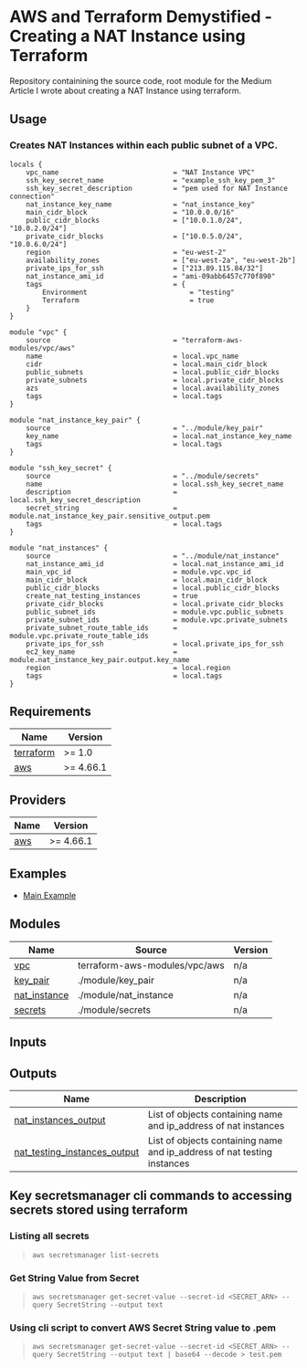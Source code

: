 # AWS and Terraform Demystified - Creating a NAT Instance using Terraform

Repository containining the source code, root module for the Medium Article I wrote about creating a NAT Instance using terraform.

## Usage

### Creates NAT Instances within each public subnet of a VPC.

```hcl
locals {
    vpc_name                            = "NAT Instance VPC"
    ssh_key_secret_name                 = "example_ssh_key_pem_3"
    ssh_key_secret_description          = "pem used for NAT Instance connection"
    nat_instance_key_name               = "nat_instance_key"
    main_cidr_block                     = "10.0.0.0/16"
    public_cidr_blocks                  = ["10.0.1.0/24", "10.0.2.0/24"]
    private_cidr_blocks                 = ["10.0.5.0/24", "10.0.6.0/24"]
    region                              = "eu-west-2"
    availability_zones                  = ["eu-west-2a", "eu-west-2b"]
    private_ips_for_ssh                 = ["213.89.115.84/32"]
    nat_instance_ami_id                 = "ami-09abb6457c770f890"
    tags                                = {
        Environment                         = "testing"
        Terraform                           = true
    }
}

module "vpc" {
    source                              = "terraform-aws-modules/vpc/aws"
    name                                = local.vpc_name
    cidr                                = local.main_cidr_block
    public_subnets                      = local.public_cidr_blocks
    private_subnets                     = local.private_cidr_blocks
    azs                                 = local.availability_zones
    tags                                = local.tags
}

module "nat_instance_key_pair" {
    source                              = "../module/key_pair"
    key_name                            = local.nat_instance_key_name
    tags                                = local.tags
}

module "ssh_key_secret" {
    source                              = "../module/secrets"
    name                                = local.ssh_key_secret_name
    description                         = local.ssh_key_secret_description
    secret_string                       = module.nat_instance_key_pair.sensitive_output.pem
    tags                                = local.tags
}

module "nat_instances" {
    source                              = "../module/nat_instance"
    nat_instance_ami_id                 = local.nat_instance_ami_id
    main_vpc_id                         = module.vpc.vpc_id
    main_cidr_block                     = local.main_cidr_block
    public_cidr_blocks                  = local.public_cidr_blocks
    create_nat_testing_instances        = true
    private_cidr_blocks                 = local.private_cidr_blocks
    public_subnet_ids                   = module.vpc.public_subnets
    private_subnet_ids                  = module.vpc.private_subnets
    private_subnet_route_table_ids      = module.vpc.private_route_table_ids
    private_ips_for_ssh                 = local.private_ips_for_ssh
    ec2_key_name                        = module.nat_instance_key_pair.output.key_name
    region                              = local.region
    tags                                = local.tags
}
```

## Requirements

| Name | Version |
|------|---------|
| <a name="requirement_terraform"></a> [terraform](#requirement\_terraform) | >= 1.0 |
| <a name="requirement_aws"></a> [aws](#requirement\_aws) | >= 4.66.1 |

## Providers

| Name | Version |
|------|---------|
| <a name="provider_aws"></a> [aws](#provider\_aws) | >= 4.66.1 |

## Examples

- [Main Example](https://github.com/Mark-Barbaric/aws-and-terraform-demystified-nat-instance/examples)

## Modules

| Name | Source | Version |
|------|--------|---------|
| <a name="vpc"></a> [vpc](https://github.com/terraform-aws-modules/terraform-aws-vpc) | terraform-aws-modules/vpc/aws | n/a |
| <a name="key_pair"></a> [key_pair](#module\key_pair) | ./module/key_pair | n/a |
| <a name="nat_instance"></a> [nat_instance](#module\nat_instance) | ./module/nat_instance | n/a |
| <a name="secrets"></a> [secrets](#module\secrets) | ./module/secrets | n/a |

## Inputs


## Outputs


| Name | Description |
|------|-------------|
| <a name="nat_instances_output"></a> [nat_instances_output](#modules/nat_instance) | List of objects containing name and ip_address of nat instances |
| <a name="nat_testing_instances_output"></a> [nat_testing_instances_output](#/module/nat_instance) | List of objects containing name and ip_address of nat testing instances |

## Key secretsmanager cli commands to accessing secrets stored using terraform

### Listing all secrets

>`aws secretsmanager list-secrets`

### Get String Value from Secret

>`aws secretsmanager get-secret-value --secret-id <SECRET_ARN> --query SecretString --output text`

### Using cli script to convert AWS Secret String value to .pem

>`aws secretsmanager get-secret-value --secret-id <SECRET_ARN> --query SecretString --output text | base64 --decode > test.pem`
